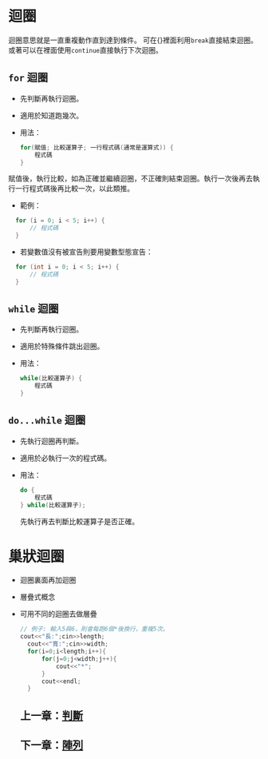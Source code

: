 # 迴圈

迴圈意思就是一直重複動作直到達到條件。 可在{}裡面利用`break`直接結束迴圈。 或著可以在裡面使用`continue`直接執行下次迴圈。

## `for` 迴圈

- 先判斷再執行迴圈。
- 適用於知道跑幾次。
- 用法：
  
  ```cpp
  for(賦值; 比較運算子; 一行程式碼(通常是運算式)) {
      程式碼
  }
  ```
賦值後，執行比較，如為正確並繼續迴圈，不正確則結束迴圈。執行一次後再去執行一行程式碼後再比較一次，以此類推。
- 範例：

```cpp
  for (i = 0; i < 5; i++) {
      // 程式碼
  }
  ```
- 若變數值沒有被宣告則要用變數型態宣告：

```cpp
  for (int i = 0; i < 5; i++) {
      // 程式碼
  }
  ```
## `while` 迴圈

- 先判斷再執行迴圈。
- 適用於特殊條件跳出迴圈。
- 用法：

  ```cpp
  while(比較運算子) {
      程式碼
  }
  ```

## `do...while` 迴圈

- 先執行迴圈再判斷。
- 適用於必執行一次的程式碼。
- 用法：

  ```cpp
  do {
      程式碼
  } while(比較運算子);
  ```
  先執行再去判斷比較運算子是否正確。

# 巢狀迴圈

- 迴圈裏面再加迴圈
- 層疊式概念
- 可用不同的迴圈去做層疊

  ```cpp
  // 例子: 輸入5與6，則會每跑6個*後換行，重複5次。
  cout<<"長:";cin>>length;
	cout<<"寬:";cin>>width;
	for(i=0;i<length;i++){
		for(j=0;j<width;j++){
			cout<<"*";
		}
		cout<<endl;
	}
  ```

  ## 上一章：[判斷](https://github.com/xixa3333/C-Plus-Plus-Textbook/blob/main/%E5%88%A4%E6%96%B7.md)
  ## 下一章：[陣列]()
